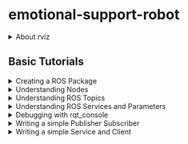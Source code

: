 # emotional-support-robot

<details>
  <summary>About rviz</summary>
To install rviz: 
(https://docs.elephantrobotics.com/docs/gitbook-en/12-ApplicationBaseROS/12.1-ROS1/12.1.4-rivz%E4%BB%8B%E7%BB%8D%E5%8F%8A%E4%BD%BF%E7%94%A8/)

    sudo apt-get install ros-noetic-rviz

To launch and run:
Terminal 1: go into catkin_ws folder and type: `roscore`


To show the mycobot robotor in rviz
Terminal 1: `roscore`
Terminal 2: `roslaunch mycobot_280 test.launch`
(idk about the cobot version, though)

</details>

## Basic Tutorials

<details>
  <summary>Creating a ROS Package</summary>

### Creating the ROS Package
[Link](http://wiki.ros.org/ROS/Tutorials/CreatingPackage) to source

First change to the source space directory of the catkin workspace you created: 
    
    cd ~/catkin_ws/src

Now use the catkin_create_pkg script to create a new package called 'NAME' which (optionally) depends on X, Y, and Z: 

    catkin_create_pkg my_package X Y Z

Now you need to build the packages in the catkin workspace:
    
    cd ~/catkin_ws
    catkin_make

After the workspace has been built it has created a similar structure in the devel subfolder as you usually find under /opt/ros/$ROSDISTRO_NAME.To add the workspace to your ROS environment you need to source the generated setup file:

    catkin_ws/devel/setup.bash

### Customizing the package.xml
Change the **description tag** to anything you like, but by convention the first sentence should be short while covering the scope of the package. If it is hard to describe the package in a single sentence then it might need to be broken up.

    <description>My package</description>

The **maintainer tag** is a required and important tag for the package.xml because it lets others know who to contact about the package. At least one maintainer is required, but you can have many if you like. The name of the maintainer goes into the body of the tag, but there is also an email attribute that should be filled out:

    <!-- One maintainer tag required, multiple allowed, one person per tag --> 
    <!-- Example:  -->
    <!-- <maintainer email="jane.doe@example.com">Jane Doe</maintainer> -->
    <maintainer email="user@todo.todo">user</maintainer>

The *build_depend* **dependency tags** correspond to the dependencies (X, Y, Z) you provided when creating the package.

### Customising the CMakeLists.txt
    TODO: later

</details>

<details>
  <summary>Understanding Nodes</summary> 

<ul>
  <li>Nodes: A node is an executable that uses ROS to communicate with other nodes.</li>
  <li>Messages: ROS data type used when subscribing or publishing to a topic.</li>
  <li>Topics: Nodes can publish messages to a topic as well as subscribe to a topic to receive messages.</li>
  <li>Master: Name service for ROS (i.e. helps nodes find each other)</li>
</ul>

`roscore` is the first thing you should run when using ROS.

Open up a new terminal, and let's use `rosnode list` to display what ROS nodes are currently running. `rosrun [package_name] [node_name]` allows you to use the package name to directly run a node within a package without having to know the package path (you need a new terminal for this one, too).

</details>

<details>
  <summary>Understanding ROS Topics</summary> 

### ROS Topics

Imagine we are running two nodes in two separate terminals:

    rosrun my_package X
    rosrun my_package Y

Node X and node Y are communicating with each other over a ROS Topic. One of them could be publishing information on a topic, while the other one may subscribe to the same topic to receive the information. You can use use `rosrun rqt_graph rqt_graph` in a new terminal which shows the nodes and topics currently running.

The `rostopic` tool allows you to get information about ROS topics. 

<ul>
    <li>Use rostopic -h to get all available sub-commands. </li>
    <li>rostopic echo /path/to/topic shows the data published on a specific topic. </li>
    <li>rostopic list -v returns all topics currently subscribed and published </li>
</ul>

### ROS Messages

Communication on topics happens by sending ROS messages between nodes. For the publisher and subscriber to communicate, the publisher and subscriber must send and receive the same type of message. This means that a **topic type** is defined by the **message type** published on it. The type of the message sent on a topic can be determined using `rostopic type [path/top/topic]`.

To get the details of the message, use `rosmsg show [message]`.

### Using rostopic with messages
`rostopic pub` publishes data on to a topic currently advertised:

    rostopic pub [topic] [msg_type] [args]
  
`rostopic hz` reports the rate at which data is published:

    rostopic hz [topic]
    
</details>

<details>
  <summary>Understanding ROS Services and Parameters</summary>
  
**Services** are another way that nodes can communicate with each other. Services allow nodes to **send a request and receive a response**.
`rosservice` can easily attach to ROS's client/service framework with services. rosservice has many commands that can be used on services, as shown below:

    rosservice list         print information about active services
    rosservice call         call the service with the provided args
    rosservice type         print service type (if Empty, then no data is transmitted)
    rosservice find         find services by service type
    rosservice uri          print service ROSRPC uri

`rosparam` allows you to store and manipulate data on the ROS Parameter Server. The Parameter Server can store integers, floats, boolean, dictionaries, and lists. rosparam uses the YAML markup language for syntax. In simple cases, YAML looks very natural: 1 is an integer, 1.0 is a float, one is a string, true is a boolean, [1, 2, 3] is a list of integers, and {a: b, c: d} is a dictionary. rosparam has many commands that can be used on parameters, as shown below:

    rosparam set            set parameter
    rosparam get            get parameter
    rosparam load           load parameters from file
    rosparam dump           dump parameters to file
    rosparam delete         delete parameter
    rosparam list           list parameter names

</details>

<details>
  <summary>Debugging with rqt_console</summary>
  
Installing the required packages:
  
    sudo apt-get install ros-<distro>-rqt ros-<distro>-rqt-common-plugins
    
`rqt_console` attaches to ROS's logging framework to display output from nodes. `rqt_logger_level` allows us to change the verbosity level (DEBUG, WARN, INFO, and ERROR) of nodes as they run.

Now let's look at the output in rqt_console and switch logger levels in rqt_logger_level. Before we start the turtlesim (or whatever other), in two new terminals start rqt_console and rqt_logger_level:
    
    rosrun rqt_console rqt_console
    rosrun rqt_logger_level rqt_logger_level
    
</details>

<details>
  <summary>Writing a simple Publisher Subscriber</summary>

### Writing the Publisher Node

First, change directory into your package directory:

    roscd my_package
    
Create a scripts folder to store your Python scripts in:

    mkdir scripts
    cd skripts
    
Download an example script of a very basic publisher to you rnew scripts directory:
    
    wget https://raw.github.com/ros/ros_tutorials/kinetic-devel/rospy_tutorials/001_talker_listener/talker.py
    chmod +x talker.py
    
Detailed code explanation can be found [here](http://wiki.ros.org/ROS/Tutorials/WritingPublisherSubscriber%28python%29).
    
Add the following to your `CMakeLists.txt`:

    catkin_install_python(PROGRAMS scripts/talker.py
    DESTINATION ${CATKIN_PACKAGE_BIN_DESTINATION}
    )
    
### Writing the Subscriber Node

Download the example subscriber file:

    roscd my_package/scripts/
    wget https://raw.github.com/ros/ros_tutorials/kinetic-devel/rospy_tutorials/001_talker_listener/listener.py
    chmod +x listener.py

Detailed code explanation can be found [here](http://wiki.ros.org/ROS/Tutorials/WritingPublisherSubscriber%28python%29).
 
Then, edit the `catkin_install_python()` call in your `CMakeLists.txt` so it looks like the following:

    catkin_install_python(PROGRAMS scripts/talker.py scripts/listener.py
    DESTINATION ${CATKIN_PACKAGE_BIN_DESTINATION}
    )
    
### Building your Nodes

    cd ~/catkin_ws
    catkin_make
    
 ### Running the Publisher and the Subscriber
 
 First things first:
 
     roscore
     cd ~/catkin_ws
     source ./devel/setup.bash
     
Running the publisher:

    rosrun my_package talker.py
    
Running the subscriber:

    rosrun my_package listener.py
    
</details>

<details>
  <summary>Writing a simple Service and Client</summary>

### The Service Node

A service node performs some action and returns its outcome. Once you created your service file, you have to make it executable: `chmod +x scripts/my_service.py` and then addit to the CMakeLists.txt file:

    catkin_install_python(PROGRAMS scripts/my_service.py
    DESTINATION ${CATKIN_PACKAGE_BIN_DESTINATION}
    )
  
Within the `my_service.py` service file, we need to declare our service:

    rospy.init_node('my_service_server') # name of method called in if __name__ == "__main__":
    s = rospy.Service('my_service', myServiceType, handle_my_service)
    
where all requests to `my_service` with the `myServiceType` service type are passed to `handle_my_service` function. More detailed example code can be found [here](http://wiki.ros.org/ROS/Tutorials/WritingServiceClient%28python%29). 
  
### The Client Node
Once you created your client file, you have to make it executable: `chmod +x scripts/my_client.py` and then addit to the CMakeLists.txt file:

    catkin_install_python(PROGRAMS scripts/my_service.py scripts/my_client.py
    DESTINATION ${CATKIN_PACKAGE_BIN_DESTINATION}
    )

Instead of the `init_node()` call, we have the following for the client:

    rospy.wait_for_service('my_service')
    
The handling of the called service: 

    do_service = rospy.ServiceProxy('my_service', myServiceType)

### Building your nodes

Finally, you have to build your nodes, as always:

    # In your catkin workspace
    cd ~/catkin_ws
    catkin_make
    
### Running your service

    rosrun my_package my_service_server.py
    rosrun my_package my_client.py [optArgs]

</details>
